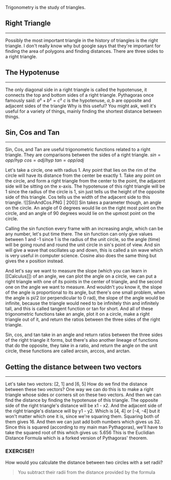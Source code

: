 Trigonometry is the study of triangles.

## Right Triangle
---
Possibly the most important triangle in the history of triangles is the right triangle. I don't really know why but google says that they're important for finding the area of polygons and finding distances.
There are three sides to a right triangle. 

## The Hypotenuse
---
The only diagonal side in a right triangle is called the hypotenuse, it connects the top and bottom sides of a right triangle.
Pythagoras once famously said:
$a² + b² = c²$
$c$ is the hypotenuse, $a, b$ are opposite and adjacent sides of the triangle
Why is this useful? You might ask, well it's useful for a variety of things, mainly finding the shortest distance between things. 

## Sin, Cos and Tan
---
Sin, Cos, and Tan are useful trigonometric functions related to a right triangle.
They are comparisons between the sides of a right triangle.
$sin = opp/hyp$
$cos = adj/hyp$
$tan = opp/adj$

Let's take a circle, one with radius 1. Any point that lies on the rim of the circle will have its distance from the center be exactly 1. Take any point on the circle, and form a right triangle from the center to the point, the adjacent side will be sitting on the x-axis. The hypotenuse of this right triangle will be 1 since the radius of the circle is 1, sin just tells us the height of the opposite side of this triangle. Cos tells us the width of the adjacent side to this triangle.
![[SinAndCos.PNG | 200]]
Sin takes a parameter though, an angle on the circle. An angle of 0 degrees would lie on the right most point on the circle, and an angle of 90 degrees would lie on the upmost point on the circle.

Calling the sin function every frame with an increasing angle, which can be any number, let's put time there. The sin function can only give values between 1 and -1 since 1 is the radius of the unit circle, so the angle (time) will be going round and round the unit circle in sin's point of view. And sin will give a wave that oscillates up and down, this is called a sin wave which is very useful in computer science. Cosine also does the same thing but gives the x position instead.

And let's say we want to measure the slope (which you can learn in [[Calculus]]) of an angle, we can plot the angle on a circle, we can put a right triangle with one of its points in the center of triangle, and the second one on the angle we want to measure.
And wouldn't you know it, the slope of the angle is proportional to its angle, but there's one small problem, when the angle is pi/2 (or perpendicular to 0 rad), the slope of the angle would be infinite, because the triangle would need to be infinitely thin and infinitely tall, and this is called tangent function or tan for short.
And all of these trigonometric functions take an angle, plot it on a circle, make a right triangle out of it, and return the ratios between the three sides of the right triangle.

Sin, cos, and tan take in an angle and return ratios between the three sides of the right triangle it forms, but there's also another lineage of functions that do the opposite, they take in a ratio, and return the angle on the unit circle, these functions are called arcsin, arccos, and arctan.

## Getting the distance between two vectors
---
Let's take two vectors: [2, 1] and [6, 5]
How do we find the distance between these two vectors?
One way we can do this is to make a right triangle whose sides or corners sit on these two vectors.
And then we can find the distance by finding the hypotenuse of this triangle.
The opposite side of the right triangle's distance will be x1 - x2.
And the adjacent side of the right triangle's distance will by y1 - y2.
Which is [4, 4] or [-4, -4] but it won't matter which one it is, since we're squaring them.
Squaring both of them gives 16.
And then we can just add both numbers which gives us 32.
Since this is squared (according to my main man Pythagoras), we'll have to take the squared root of this which gives us: 5.656
This is the Euclidian Distance Formula which is a forked version of Pythagoras' theorem. 

### EXERCISE!!
How would you calculate the distance between two circles with a set radii?
>You subtract their radii from the distance provided by the formula

